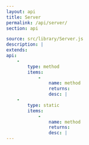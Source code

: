 ```yaml
---
layout: api
title: Server
permalink: /api/server/
section: api

source: src/library/Server.js
description: |
extends:
api:
    -
        type: method
        items:
            -
                name: method
                returns:
                desc: |
    -
        type: static
        items:
            -
                name: method
                returns:
                desc: |
---
```


